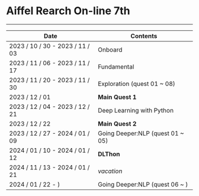 # Aiffel Rearch On-line 7th

---
<!--
## onboard (week 1)
  - 아이펠 OT, 협업 툴, markdown, Linux, Github등 소개


## fundamental (week 2-3)
  - 프로젝트 진행을 위한 기본지식 공부


## exploration (week 4-5)
  -  간단한 토이프로젝트 진행, 피어리뷰

1. [QUEST1](https://github.com/okchang95/aiffel_quest_changwoo/tree/main/exploration/quest1) : Kaggle의 bike sharing 데이터셋을 이용해 기초적인 회귀 모델 활용 데이터분석 프로젝트 (+당뇨병 수치 예측 회귀분석)<br><br>
   > : linear regression <br>
   <br>
2. [QUEST2](https://github.com/okchang95/aiffel_quest_changwoo/tree/main/exploration/quest2) : [2019 2nd ML month with KaKR](https://www.kaggle.com/competitions/2019-2nd-ml-month-with-kakr/overview) 참여<br><br>
   > : kaggle 체험<br>
   <br>
3. [QUEST3](https://github.com/okchang95/aiffel_quest_changwoo/tree/main/exploration/quest3) : 얼굴 인식 스티커 앱(eg. SNOW) 기능 구현<br><br>
   > : face detection 기술, 이미지 처리기법 등 기초적인 CV 구현<br>
   <br>
4. [QUEST4](https://github.com/okchang95/aiffel_quest_changwoo/tree/main/exploration/quest4) : 영화리뷰 텍스트 감성분석<br><br>
   > : Text Classification task 구현 ~ embedding, 모델 비교, 기초적인 NLP 구현<br>
   <br>
5. [QUEST5](https://github.com/okchang95/aiffel_quest_changwoo/tree/main/exploration/quest5) : Semantic segmentation으로 shallow focus 구현<br><br>
   > : CV segmantation task -> pretrained medel(DeepLabV3+) 활용, 문제점 분석<br>
   <br>
-->
|Date|Contents|
|---|---|
|2023 / 10 / 30 - 2023 / 11 / 03| Onboard |
|2023 / 11 / 06 - 2023 / 11 / 17| Fundamental| 
|2023 / 11 / 20 - 2023 / 11 / 30| Exploration (quest 01 ~ 08)|
|2023 / 12 / 01| **Main Quest 1**|
|2023 / 12 / 04 - 2023 / 12 / 21| Deep Learning with Python|
|2023 / 12 / 22| **Main Quest 2**|
|2023 / 12 / 27 - 2024 / 01 / 09| Going Deeper:NLP (quest 01 ~ 05)|
|2024 / 01 / 10 - 2024 / 01 / 12| **DLThon**|
|2024 / 11 / 13 - 2024 / 01 / 21| *vacation*|
|2024 / 01 / 22 - )| Going Deeper:NLP (quest 06 ~ )|




